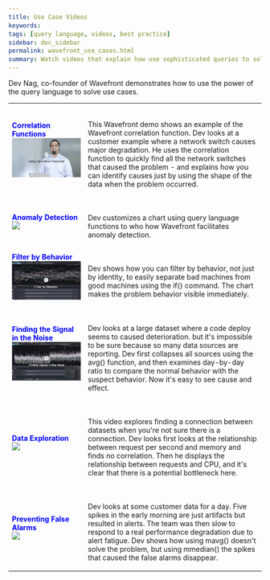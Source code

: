 ```yaml
---
title: Use Case Videos
keywords:
tags: [query language, videos, best practice]
sidebar: doc_sidebar
permalink: wavefront_use_cases.html
summary: Watch videos that explain how use sophisticated queries to solve problems.
---
```


Dev Nag, co-founder of Wavefront demonstrates how to use the power of the query language to solve use cases.

<table style="width: 100%;">
<tbody>
<tr>
<td width="30%"><strong><font color="blue">Correlation Functions</font></strong><br> <a href="https://youtu.be/bV9mGSAbD8s"><img src="/images/v_correlation_functions.png"/></a></td>
<td width="70%"><br><p>This Wavefront demo shows an example of the Wavefront correlation function. Dev looks at a customer example where a network switch causes major degradation. He uses the correlation function to quickly find all the network switches that caused the problem - and explains how you can identify causes just by using the shape of the data when the problem occurred.</p> </td>
</tr>
<tr>
<td><strong><font color="blue">Anomaly Detection</font></strong><br>
<a href="https://youtu.be/I-Z9d94Zi7Y" target="_blank"><img src="/images/v_anomaly.png"/></a></td>
<td><br>
<p>Dev customizes a chart using query language functions to who how Wavefront facilitates anomaly detection. </p>
</td>
</tr>
<tr>
<td><strong><font color="blue">Filter by Behavior</font></strong><br>
<a href="https://youtu.be/hn0ExW3Jxf4" target="_blank"><img src="/images/v_filter.png"/></a></td>
<td><br>
<p>Dev shows how you can filter by behavior, not just by identity, to easily separate bad machines from good machines using the if() command. The chart makes the problem behavior visible immediately. </p>
</td>
</tr>
<tr>
<td><strong><font color="blue">Finding the Signal in the Noise</font></strong><br>
<a href="https://youtu.be/EckXm0HZPHE" target="_blank"><img src="/images/v_signal_noise.png"/></a></td>
<td><br>
<p>Dev looks at a large dataset where a code deploy seems to caused deterioration. but it's impossible to be sure because so many data sources are reporting. Dev first collapses all sources using the avg() function, and then examines day-by-day ratio to compare the normal behavior with the suspect behavior. Now it's easy to see cause and effect.
 </p>
</td>
</tr>
<tr>
<td><strong><font color="blue">Data Exploration</font></strong><br><a href="https://youtu.be/6kbQ_1E_SE4" target="_blank"><img src="/images/v_data_set_correlation.png"/></a></td>
<td><br>
<p>This video explores finding a connection between datasets when you're not sure there is a connection. Dev looks first looks at the relationship between request per second and memory and finds no correlation. Then he displays the relationship between requests and CPU, and it's clear that there is a potential bottleneck here.</p>
</td>
</tr>
<tr>
<td><strong><font color="blue">Preventing False Alarms</font></strong><br><a href="https://youtu.be/dkHmnH_Dchc" target="_blank"><img src="/images/v_false_alarms.png"/></a></td>
<td><br>
<p>Dev looks at some customer data for a day. Five spikes in the early morning are just artifacts but resulted in alerts. The team was then slow to respond to a real performance degradation due to alert fatigue. Dev shows how using mavg() doesn't solve the problem, but using mmedian() the spikes that caused the false alarms disappear. </p>
</td>
</tr>
</tbody>
</table>
